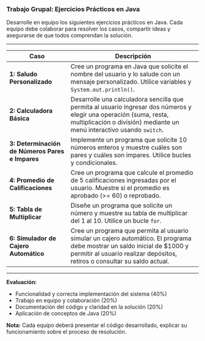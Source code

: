 ### Trabajo Grupal: Ejercicios Prácticos en Java

Desarrolle en equipo los siguientes ejercicios prácticos en Java. Cada equipo debe colaborar para resolver los casos, compartir ideas y asegurarse de que todos comprendan la solución.

---

| **Caso** | **Descripción** |
|-------------|-----------------|
| **1: Saludo Personalizado** | Cree un programa en Java que solicite el nombre del usuario y lo salude con un mensaje personalizado. Utilice variables y `System.out.println()`. |
| **2: Calculadora Básica** | Desarrolle una calculadora sencilla que permita al usuario ingresar dos números y elegir una operación (suma, resta, multiplicación o división) mediante un menú interactivo usando `switch`. |
| **3: Determinación de Números Pares e Impares** | Implemente un programa que solicite 10 números enteros y muestre cuáles son pares y cuáles son impares. Utilice bucles y condicionales. |
| **4: Promedio de Calificaciones** | Cree un programa que calcule el promedio de 5 calificaciones ingresadas por el usuario. Muestre si el promedio es aprobado (>= 60) o reprobado. |
| **5: Tabla de Multiplicar** | Diseñe un programa que solicite un número y muestre su tabla de multiplicar del 1 al 10. Utilice un bucle `for`. |
| **6: Simulador de Cajero Automático** | Cree un programa que permita al usuario simular un cajero automático. El programa debe mostrar un saldo inicial de $1000 y permitir al usuario realizar depósitos, retiros o consultar su saldo actual. |

---

**Evaluación:**
- Funcionalidad y correcta implementación del sistema (40%)
- Trabajo en equipo y colaboración (20%)
- Documentación del código y claridad en la solución (20%)
- Aplicación de conceptos de Java (20%)

**Nota:** Cada equipo deberá presentar el código desarrollado, explicar su funcionamiento sobre el proceso de resolución.
